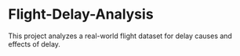 # Flight-Delay-Analysis
This project analyzes a real-world flight dataset for delay causes and effects of delay.
